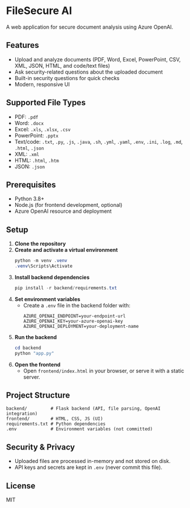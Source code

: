 # FileSecure AI

A web application for secure document analysis using Azure OpenAI.

## Features
- Upload and analyze documents (PDF, Word, Excel, PowerPoint, CSV, XML, JSON, HTML, and code/text files)
- Ask security-related questions about the uploaded document
- Built-in security questions for quick checks
- Modern, responsive UI

## Supported File Types
- PDF: `.pdf`
- Word: `.docx`
- Excel: `.xls`, `.xlsx`, `.csv`
- PowerPoint: `.pptx`
- Text/code: `.txt`, `.py`, `.js`, `.java`, `.sh`, `.yml`, `.yaml`, `.env`, `.ini`, `.log`, `.md`, `.html`, `.json`
- XML: `.xml`
- HTML: `.html`, `.htm`
- JSON: `.json`

## Prerequisites
- Python 3.8+
- Node.js (for frontend development, optional)
- Azure OpenAI resource and deployment

## Setup
1. **Clone the repository**
2. **Create and activate a virtual environment**
   ```powershell
   python -m venv .venv
   .venv\Scripts\Activate
   ```
3. **Install backend dependencies**
   ```powershell
   pip install -r backend/requirements.txt
   ```
4. **Set environment variables**
   - Create a `.env` file in the backend folder with:
     ```env
     AZURE_OPENAI_ENDPOINT=your-endpoint-url
     AZURE_OPENAI_KEY=your-azure-openai-key
     AZURE_OPENAI_DEPLOYMENT=your-deployment-name
     ```
5. **Run the backend**
   ```powershell
   cd backend
   python "app.py"
   ```
6. **Open the frontend**
   - Open `frontend/index.html` in your browser, or serve it with a static server.

## Project Structure
```
backend/         # Flask backend (API, file parsing, OpenAI integration)
frontend/        # HTML, CSS, JS (UI)
requirements.txt # Python dependencies
.env             # Environment variables (not committed)
```

## Security & Privacy
- Uploaded files are processed in-memory and not stored on disk.
- API keys and secrets are kept in `.env` (never commit this file).

## License
MIT
